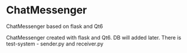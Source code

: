 # ChatMessenger
ChatMessenger based on flask and Qt6

ChatMessenger created with flask and Qt6. 
DB will added later.
There is test-system - sender.py and receiver.py
